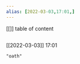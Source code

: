 ```yaml
---
alias: [2022-03-03,17:01,]
---
```

[[]]
table of content
```toc
```

[[2022-03-03]] 17:01

```query
"oath"
```